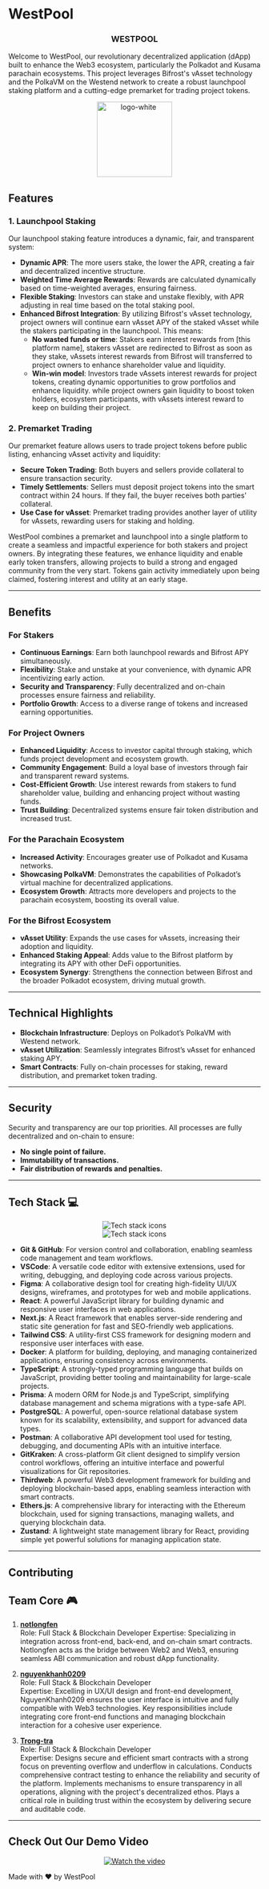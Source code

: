 # WestPool

<h3 align="center">WESTPOOL</h3>

Welcome to WestPool, our revolutionary decentralized application (dApp) built to enhance the Web3 ecosystem, particularly the Polkadot and Kusama parachain ecosystems. This project leverages Bifrost's vAsset technology and the PolkaVM on the Westend network to create a robust launchpool staking platform and a cutting-edge premarket for trading project tokens.

<p align="center">
    <img src="https://i.pinimg.com/736x/8e/9d/03/8e9d03183473f6b3a509228ce4a3fac5.jpg" alt="logo-white" width="150" height="150"/>
</p>

## Features

### 1. **Launchpool Staking**

Our launchpool staking feature introduces a dynamic, fair, and transparent system:

- **Dynamic APR**: The more users stake, the lower the APR, creating a fair and decentralized incentive structure.
- **Weighted Time Average Rewards**: Rewards are calculated dynamically based on time-weighted averages, ensuring fairness.
- **Flexible Staking**: Investors can stake and unstake flexibly, with APR adjusting in real time based on the total staking pool.
- **Enhanced Bifrost Integration**: By utilizing Bifrost's vAsset technology, project owners will continue earn vAsset APY of the staked vAsset while the stakers participating in the launchpool. This means:
  - **No wasted funds or time**: Stakers earn interest rewards from [this platform name], stakers vAsset are redirected to Bifrost as soon as they stake, vAssets interest rewards from Bifrost will transferred to project owners to enhance shareholder value and liquidity.
  - **Win-win model**: Investors trade vAssets interest rewards for project tokens, creating dynamic opportunities to grow portfolios and enhance liquidity. while project owners gain liquidity to boost token holders, ecosystem participants, with vAssets interest reward to keep on building their project.

### 2. **Premarket Trading**

Our premarket feature allows users to trade project tokens before public listing, enhancing vAsset activity and liquidity:

- **Secure Token Trading**: Both buyers and sellers provide collateral to ensure transaction security.
- **Timely Settlements**: Sellers must deposit project tokens into the smart contract within 24 hours. If they fail, the buyer receives both parties' collateral.
- **Use Case for vAsset**: Premarket trading provides another layer of utility for vAssets, rewarding users for staking and holding.

WestPool combines a premarket and launchpool into a single platform to create a seamless and impactful experience for both stakers and project owners. By integrating these features, we enhance liquidity and enable early token transfers, allowing projects to build a strong and engaged community from the very start. Tokens gain activity immediately upon being claimed, fostering interest and utility at an early stage.

---

## Benefits

### For Stakers

- **Continuous Earnings**: Earn both launchpool rewards and Bifrost APY simultaneously.
- **Flexibility**: Stake and unstake at your convenience, with dynamic APR incentivizing early action.
- **Security and Transparency**: Fully decentralized and on-chain processes ensure fairness and reliability.
- **Portfolio Growth**: Access to a diverse range of tokens and increased earning opportunities.

### For Project Owners

- **Enhanced Liquidity**: Access to investor capital through staking, which funds project development and ecosystem growth.
- **Community Engagement**: Build a loyal base of investors through fair and transparent reward systems.
- **Cost-Efficient Growth**: Use interest rewards from stakers to fund shareholder value, building and enhancing project without wasting funds.
- **Trust Building**: Decentralized systems ensure fair token distribution and increased trust.

### For the Parachain Ecosystem

- **Increased Activity**: Encourages greater use of Polkadot and Kusama networks.
- **Showcasing PolkaVM**: Demonstrates the capabilities of Polkadot’s virtual machine for decentralized applications.
- **Ecosystem Growth**: Attracts more developers and projects to the parachain ecosystem, boosting its overall value.

### For the Bifrost Ecosystem

- **vAsset Utility**: Expands the use cases for vAssets, increasing their adoption and liquidity.
- **Enhanced Staking Appeal**: Adds value to the Bifrost platform by integrating its APY with other DeFi opportunities.
- **Ecosystem Synergy**: Strengthens the connection between Bifrost and the broader Polkadot ecosystem, driving mutual growth.

---

## Technical Highlights

- **Blockchain Infrastructure**: Deploys on Polkadot’s PolkaVM with Westend network.
- **vAsset Utilization**: Seamlessly integrates Bifrost’s vAsset for enhanced staking APY.
- **Smart Contracts**: Fully on-chain processes for staking, reward distribution, and premarket token trading.

---

## Security

Security and transparency are our top priorities. All processes are fully decentralized and on-chain to ensure:

- **No single point of failure.**
- **Immutability of transactions.**
- **Fair distribution of rewards and penalties.**

---

## Tech Stack 💻

<div align="center">  
    <img src="https://skillicons.dev/icons?i=git,github,vscode,figma,react,nextjs" alt="Tech stack icons"/> <br>
    <img src="https://skillicons.dev/icons?i=tailwind,docker,ts,prisma,postgres,postman" alt="Tech stack icons"/> <br>
</div>

- **Git & GitHub**: For version control and collaboration, enabling seamless code management and team workflows.
- **VSCode**: A versatile code editor with extensive extensions, used for writing, debugging, and deploying code across various projects.
- **Figma**: A collaborative design tool for creating high-fidelity UI/UX designs, wireframes, and prototypes for web and mobile applications.
- **React**: A powerful JavaScript library for building dynamic and responsive user interfaces in web applications.
- **Next.js**: A React framework that enables server-side rendering and static site generation for fast and SEO-friendly web applications.
- **Tailwind CSS**: A utility-first CSS framework for designing modern and responsive user interfaces with ease.
- **Docker**: A platform for building, deploying, and managing containerized applications, ensuring consistency across environments.
- **TypeScript**: A strongly-typed programming language that builds on JavaScript, providing better tooling and maintainability for large-scale projects.
- **Prisma**: A modern ORM for Node.js and TypeScript, simplifying database management and schema migrations with a type-safe API.
- **PostgreSQL**: A powerful, open-source relational database system known for its scalability, extensibility, and support for advanced data types.
- **Postman**: A collaborative API development tool used for testing, debugging, and documenting APIs with an intuitive interface.
- **GitKraken**: A cross-platform Git client designed to simplify version control workflows, offering an intuitive interface and powerful visualizations for Git repositories.
- **Thirdweb**: A powerful Web3 development framework for building and deploying blockchain-based apps, enabling seamless interaction with smart contracts.
- **Ethers.js**: A comprehensive library for interacting with the Ethereum blockchain, used for signing transactions, managing wallets, and querying blockchain data.
- **Zustand**: A lightweight state management library for React, providing simple yet powerful solutions for managing application state.

---

## Contributing

## Team Core 🎮

1. **[notlongfen](https://github.com/notlongfen)**  
   Role: Full Stack & Blockchain Developer
   Expertise: Specializing in integration across front-end, back-end, and on-chain smart contracts. Notlongfen acts as the bridge between Web2 and Web3, ensuring seamless ABI communication and robust dApp functionality.

2. **[nguyenkhanh0209](https://github.com/nguyenkhanh0209)**  
   Role: Full Stack & Blockchain Developer  
   Expertise: Excelling in UX/UI design and front-end development, NguyenKhanh0209 ensures the user interface is intuitive and fully compatible with Web3 technologies. Key responsibilities include integrating core front-end functions and managing blockchain interaction for a cohesive user experience.

3. **[Trong-tra](https://github.com/Trong-tra)**  
   Role: Full Stack & Blockchain Developer  
   Expertise: Designs secure and efficient smart contracts with a strong focus on preventing overflow and underflow in calculations.
   Conducts comprehensive contract testing to enhance the reliability and security of the platform.
   Implements mechanisms to ensure transparency in all operations, aligning with the project's decentralized ethos.
   Plays a critical role in building trust within the ecosystem by delivering secure and auditable code.

---

## Check Out Our Demo Video

<p align="center">
  <a href="https://youtu.be/aPrm7U_5v5M">
        <img src="https://img.youtube.com/vi/aPrm7U_5v5M/0.jpg" alt="Watch the video">
    </a>
</p>

Made with ❤️ by WestPool
